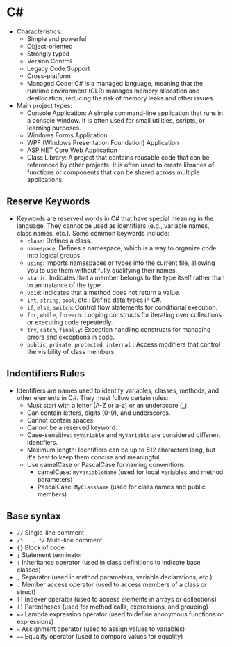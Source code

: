 # C#

- Characteristics:
  - Simple and powerful
  - Object-oriented
  - Strongly typed
  - Version Control
  - Legacy Code Support
  - Cross-platform
  - Managed Code: C# is a managed language, meaning that the runtime environment (CLR) manages memory allocation and deallocation, reducing the risk of memory leaks and other issues.
- Main project types:
  - Console Application: A simple command-line application that runs in a console window. It is often used for small utilities, scripts, or learning purposes.
  - Windows Forms Application
  - WPF (Windows Presentation Foundation) Application
  - ASP.NET Core Web Application
  - Class Library: A project that contains reusable code that can be referenced by other projects. It is often used to create libraries of functions or components that can be shared across multiple applications.

## Reserve Keywords

- Keywords are reserved words in C# that have special meaning in the language. They cannot be used as identifiers (e.g., variable names, class names, etc.). Some common keywords include:
  - `class`: Defines a class.
  - `namespace`: Defines a namespace, which is a way to organize code into logical groups.
  - `using`: Imports namespaces or types into the current file, allowing you to use them without fully qualifying their names.
  - `static`: Indicates that a member belongs to the type itself rather than to an instance of the type.
  - `void`: Indicates that a method does not return a value.
  - `int`, `string`, `bool`, etc.: Define data types in C#.
  - `if`, `else`, `switch`: Control flow statements for conditional execution.
  - `for`, `while`, `foreach`: Looping constructs for iterating over collections or executing code repeatedly.
  - `try`, `catch`, `finally`: Exception handling constructs for managing errors and exceptions in code.
  - `public`, `private`, `protected`, `internal` : Access modifiers that control the visibility of class members.

## Indentifiers Rules

- Identifiers are names used to identify variables, classes, methods, and other elements in C#. They must follow certain rules:
  - Must start with a letter (A-Z or a-z) or an underscore (\_).
  - Can contain letters, digits (0-9), and underscores.
  - Cannot contain spaces.
  - Cannot be a reserved keyword.
  - Case-sensitive: `myVariable` and `MyVariable` are considered different identifiers.
  - Maximum length: Identifiers can be up to 512 characters long, but it's best to keep them concise and meaningful.
  - Use camelCase or PascalCase for naming conventions:
    - camelCase: `myVariableName` (used for local variables and method parameters)
    - PascalCase: `MyClassName` (used for class names and public members)

## Base syntax

- `//` Single-line comment
- `/* ... */` Multi-line comment
- `{}` Block of code
- `;` Statement terminator
- `:` Inheritance operator (used in class definitions to indicate base classes)
- `,` Separator (used in method parameters, variable declarations, etc.)
- `.` Member access operator (used to access members of a class or struct)
- `[]` Indexer operator (used to access elements in arrays or collections)
- `()` Parentheses (used for method calls, expressions, and grouping)
- `=>` Lambda expression operator (used to define anonymous functions or expressions)
- `=` Assignment operator (used to assign values to variables)
- `==` Equality operator (used to compare values for equality)

